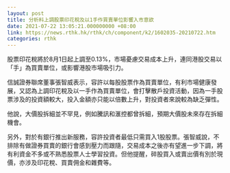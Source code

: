 ```yaml
---
layout: post
title: 分析料上調股票印花稅及以1手作買賣單位影響入市意欲
date: 2021-07-22 13:05:21.000000000 +08:00
link: https://news.rthk.hk/rthk/ch/component/k2/1602035-20210722.htm
categories: rthk
---
```


股票印花稅將於8月1日起上調至0.13%，市場憂慮交易成本上升，連同港股交易以「手」為買賣單位，或影響港股市場吸引力。

信誠證券聯席董事張智威表示，容許以每股股票作為買賣單位，有利市場健康發展，又認為上調印花稅及以一手作為買賣單位，會打擊散戶投資活動，因為一手股票涉及的投資額較大，投入金額亦只能以倍數上升，對投資者來說較為缺乏彈性。

他說，大價股拆細並不罕見，例如騰訊和滙控都曾拆細，預期大價股未來存在拆細機會。

另外，對於有銀行推出新服務，容許投資者最低只需買入1股股票。張智威說，不排除有做證券買賣的銀行會感到壓力而跟隨，交易成本之後亦有望進一步下調，將有利資金不多或不熟悉股票人士學習投資。但他提醒，碎股買入或賣出價有別於現價，亦涉及印花稅、買賣佣金和雜費等。
